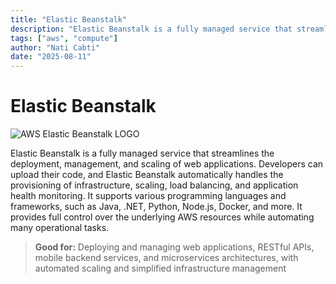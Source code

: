 ```yaml
---
title: "Elastic Beanstalk"
description: "Elastic Beanstalk is a fully managed service that streamlines the deployment, management, and scaling of web applications."
tags: ["aws", "compute"]
author: "Nati Cabti"
date: "2025-08-11"
---
```


# Elastic Beanstalk

<div class="aws__ImageCentered">
<img style={{ width: '96px', overflowX: 'auto' }} src="/img/aws/aws-logo-elastic-beanstalk.png" alt="AWS Elastic Beanstalk LOGO" />
</div>

Elastic Beanstalk is a fully managed service that streamlines the deployment, management, and scaling of web applications. Developers can upload their code, and Elastic Beanstalk automatically handles the provisioning of infrastructure, scaling, load balancing, and application health monitoring. It supports various programming languages and frameworks, such as Java, .NET, Python, Node.js, Docker, and more. It provides full control over the underlying AWS resources while automating many operational tasks.

> **Good for:**
> Deploying and managing web applications, RESTful APIs, mobile backend services, and microservices architectures, with automated scaling and simplified infrastructure management

